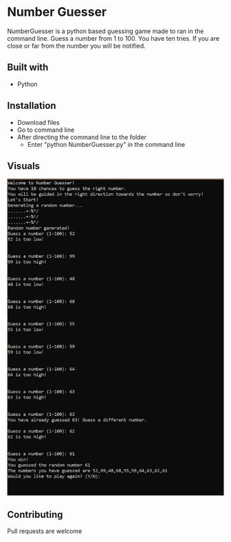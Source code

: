
# Number Guesser
 NumberGuesser is a python based guessing game made to ran in the command line. Guess a number from 1 to 100. You have ten tries. If you are close or far from the number you will be notified.

## Built with
- Python

## Installation
- Download files
- Go to command line
- After directing the command line to the folder
  - Enter "python NumberGuesser.py" in the command line
## Visuals
![What the command line would look like](https://github.com/xvxvdee/NumberGuesser-Python/blob/master/numberGuesserVisuals.jpg)
 
## Contributing
Pull requests are welcome

